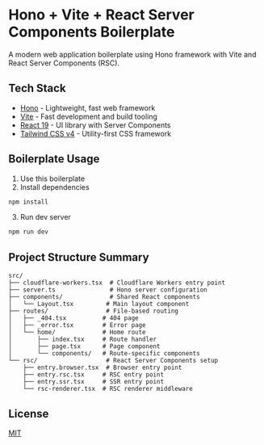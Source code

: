 # Hono + Vite + React Server Components Boilerplate

A modern web application boilerplate using Hono framework with Vite and React Server Components (RSC).

## Tech Stack

- [Hono](https://hono.dev/) - Lightweight, fast web framework
- [Vite](https://vitejs.dev/) - Fast development and build tooling
- [React 19](https://react.dev/) - UI library with Server Components
- [Tailwind CSS v4](https://tailwindcss.com/) - Utility-first CSS framework

## Boilerplate Usage

1. Use this boilerplate
2. Install dependencies

```sh
npm install
```

3. Run dev server

```sh
npm run dev
```

## Project Structure Summary

```
src/
├── cloudflare-workers.tsx  # Cloudflare Workers entry point
├── server.ts               # Hono server configuration
├── components/             # Shared React components
│   └── Layout.tsx         # Main layout component
├── routes/                # File-based routing
│   ├── _404.tsx          # 404 page
│   ├── _error.tsx        # Error page
│   └── home/             # Home route
│       ├── index.tsx     # Route handler
│       ├── page.tsx      # Page component
│       └── components/   # Route-specific components
└── rsc/                   # React Server Components setup
    ├── entry.browser.tsx  # Browser entry point
    ├── entry.rsc.tsx     # RSC entry point
    ├── entry.ssr.tsx     # SSR entry point
    └── rsc-renderer.tsx  # RSC renderer middleware
```

## License

[MIT](./LICENSE)

